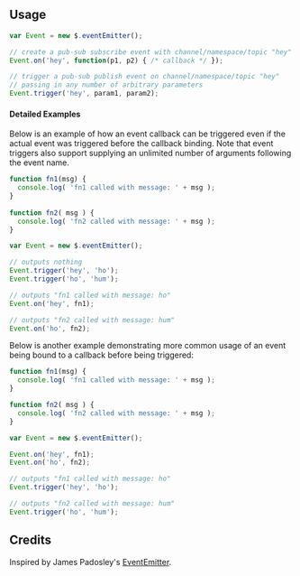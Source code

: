## Usage

```javascript
var Event = new $.eventEmitter();

// create a pub-sub subscribe event with channel/namespace/topic "hey"
Event.on('hey', function(p1, p2) { /* callback */ });

// trigger a pub-sub publish event on channel/namespace/topic "hey"
// passing in any number of arbitrary parameters
Event.trigger('hey', param1, param2);
```

#### Detailed Examples

Below is an example of how an event callback can be triggered
even if the actual event was triggered before the callback binding.
Note that event triggers also support supplying an unlimited number
of arguments following the event name.

```javascript
function fn1(msg) {
  console.log( 'fn1 called with message: ' + msg );
}
 
function fn2( msg ) {
  console.log( 'fn2 called with message: ' + msg );
}

var Event = new $.eventEmitter();

// outputs nothing
Event.trigger('hey', 'ho');
Event.trigger('ho', 'hum');

// outputs "fn1 called with message: ho"
Event.on('hey', fn1);

// outputs "fn2 called with message: hum"
Event.on('ho', fn2);
```

Below is another example demonstrating more common usage of an event being bound to a callback
before being triggered:

```javascript
function fn1(msg) {
  console.log( 'fn1 called with message: ' + msg );
}

function fn2( msg ) {
  console.log( 'fn2 called with message: ' + msg );
}

var Event = new $.eventEmitter();

Event.on('hey', fn1);
Event.on('ho', fn2);

// outputs "fn1 called with message: ho"
Event.trigger('hey', 'ho');

// outputs "fn2 called with message: hum"
Event.trigger('ho', 'hum');
```

## Credits

Inspired by James Padosley's [EventEmitter](http://james.padolsey.com/javascript/jquery-eventemitter/).
